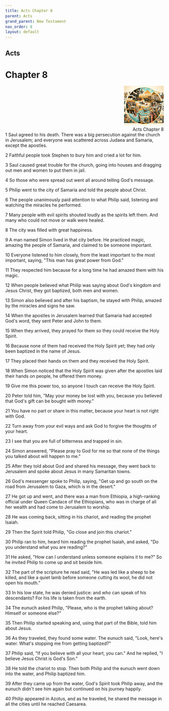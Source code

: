 ```yaml
---
title: Acts Chapter 8
parent: Acts
grand_parent: New Testament
nav_order: 8
layout: default
---
```


## Acts

# Chapter 8

<div style="clear: both; text-align: right;">
    <img src="/assets/Image/Acts/500/8.jpg" alt="Acts Chapter 8" class="chapter-image" style="max-width: 25%; height: auto;"/>
    <figcaption style="font-size: 14px;">Acts Chapter 8</figcaption>
</div>
1 Saul agreed to his death. There was a big persecution against the church in Jerusalem; and everyone was scattered across Judaea and Samaria, except the apostles.

2 Faithful people took Stephen to bury him and cried a lot for him.

3 Saul caused great trouble for the church, going into houses and dragging out men and women to put them in jail.

4 So those who were spread out went all around telling God's message.

5 Philip went to the city of Samaria and told the people about Christ.

6 The people unanimously paid attention to what Philip said, listening and watching the miracles he performed.

7 Many people with evil spirits shouted loudly as the spirits left them. And many who could not move or walk were healed.

8 The city was filled with great happiness.

9 A man named Simon lived in that city before. He practiced magic, amazing the people of Samaria, and claimed to be someone important.

10 Everyone listened to him closely, from the least important to the most important, saying, "This man has great power from God."

11 They respected him because for a long time he had amazed them with his magic.

12 When people believed what Philip was saying about God's kingdom and Jesus Christ, they got baptized, both men and women.

13 Simon also believed and after his baptism, he stayed with Philip, amazed by the miracles and signs he saw.

14 When the apostles in Jerusalem learned that Samaria had accepted God's word, they sent Peter and John to them.

15 When they arrived, they prayed for them so they could receive the Holy Spirit.

16 Because none of them had received the Holy Spirit yet; they had only been baptized in the name of Jesus.

17 They placed their hands on them and they received the Holy Spirit.

18 When Simon noticed that the Holy Spirit was given after the apostles laid their hands on people, he offered them money.

19 Give me this power too, so anyone I touch can receive the Holy Spirit.

20 Peter told him, "May your money be lost with you, because you believed that God's gift can be bought with money."

21 You have no part or share in this matter, because your heart is not right with God.

22 Turn away from your evil ways and ask God to forgive the thoughts of your heart.

23 I see that you are full of bitterness and trapped in sin.

24 Simon answered, "Please pray to God for me so that none of the things you talked about will happen to me."

25 After they told about God and shared his message, they went back to Jerusalem and spoke about Jesus in many Samaritan towns.

26 God's messenger spoke to Philip, saying, "Get up and go south on the road from Jerusalem to Gaza, which is in the desert."

27 He got up and went, and there was a man from Ethiopia, a high-ranking official under Queen Candace of the Ethiopians, who was in charge of all her wealth and had come to Jerusalem to worship.

28 He was coming back, sitting in his chariot, and reading the prophet Isaiah.

29 Then the Spirit told Philip, "Go close and join this chariot."

30 Philip ran to him, heard him reading the prophet Isaiah, and asked, "Do you understand what you are reading?"

31 He asked, "How can I understand unless someone explains it to me?" So he invited Philip to come up and sit beside him.

32 The part of the scripture he read said, "He was led like a sheep to be killed, and like a quiet lamb before someone cutting its wool, he did not open his mouth."

33 In his low state, he was denied justice: and who can speak of his descendants? For his life is taken from the earth.

34 The eunuch asked Philip, "Please, who is the prophet talking about? Himself or someone else?"

35 Then Philip started speaking and, using that part of the Bible, told him about Jesus.

36 As they traveled, they found some water. The eunuch said, "Look, here's water. What's stopping me from getting baptized?"

37 Philip said, "If you believe with all your heart, you can." And he replied, "I believe Jesus Christ is God's Son."

38 He told the chariot to stop. Then both Philip and the eunuch went down into the water, and Philip baptized him.

39 After they came up from the water, God's Spirit took Philip away, and the eunuch didn't see him again but continued on his journey happily.

40 Philip appeared in Azotus, and as he traveled, he shared the message in all the cities until he reached Caesarea.


